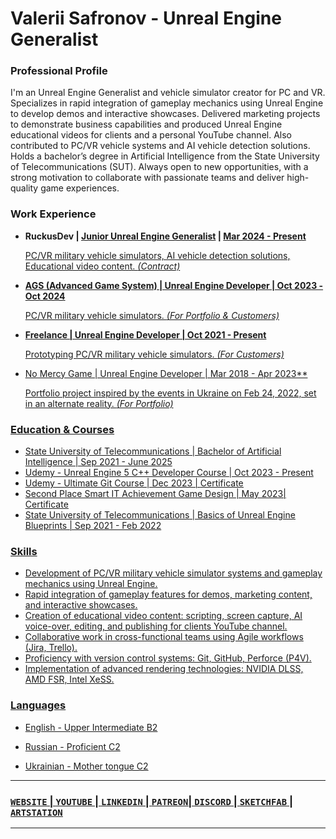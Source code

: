 <!-- ![Header](https://github.com/Nestealiketea/Nestealiketea/blob/master/Images/Header.png) -->

# Valerii Safronov - Unreal Engine Generalist

### Professional Profile
I'm an Unreal Engine Generalist and vehicle simulator creator for PC and VR. Specializes in rapid integration of gameplay mechanics using Unreal Engine to develop demos and interactive showcases. Delivered marketing projects to demonstrate business capabilities and produced Unreal Engine educational videos for clients and a personal YouTube channel. Also contributed to PC/VR vehicle systems and AI vehicle detection solutions. Holds a bachelor’s degree in Artificial Intelligence from the State University of Telecommunications (SUT). Always open to new opportunities, with a strong motivation to collaborate with passionate teams and deliver high-quality game experiences.

### Work Experience

- **RuckusDev</u> | <u>Junior Unreal Engine Generalist</u> | <u>Mar 2024 - Present**

  PC/VR military vehicle simulators, AI vehicle detection solutions, Educational video content. *(Contract)*

- **AGS (Advanced Game System) | Unreal Engine Developer | Oct 2023 - Oct 2024**
  
  PC/VR military vehicle simulators. *(For Portfolio & Customers)*
  
- **Freelance | Unreal Engine Developer | Oct 2021 - Present**

  Prototyping PC/VR military vehicle simulators. *(For Customers)*
  
- [No Mercy Game](https://www.nesteagames.com/home) | Unreal Engine Developer | Mar 2018 - Apr 2023**

  Portfolio project inspired by the events in Ukraine on Feb 24, 2022, set in an alternate reality. *(For Portfolio)*
  
### Education & Courses

- [State University of Telecommunications](https://duikt.edu.ua/ua/427-zagalna-informaciya-kafedra-shtuchnogo-intelektu) | Bachelor of Artificial Intelligence | Sep 2021 - June 2025
- [Udemy - Unreal Engine 5 C++ Developer Course ](https://www.udemy.com/share/101Weu3@L55Z5nPR3hYJSner3wlq1pDUO6vjWWnsOc_hhxjwNkPb9SvcLGoRtxs3MFhovTpISw==/) | Oct 2023 - Present
- [Udemy - Ultimate Git Course](https://www.udemy.com/certificate/UC-e96f1ef0-115f-44b8-9255-c9a3b431e28d/) | Dec 2023 | [Certificate](https://drive.google.com/file/d/1ONZyWZeVAHUbFx5eyW2RVqncBPIg62CZ/view?usp=sharing)
- Second Place Smart IT Achievement Game Design | May 2023| [Certificate](https://drive.google.com/file/d/1iQoJqtUR4nFxLbIROItOF_SEp0JfIM56/view?usp=sharing)
- [State University of Telecommunications](https://duikt.edu.ua/ua/427-zagalna-informaciya-kafedra-shtuchnogo-intelektu) | Basics of Unreal Engine Blueprints | Sep 2021 - Feb 2022

### Skills

- Development of PC/VR military vehicle simulator systems and gameplay mechanics using Unreal Engine.
- Rapid integration of gameplay features for demos, marketing content, and interactive showcases.
- Creation of educational video content: scripting, screen capture, AI voice-over, editing, and publishing for clients YouTube channel.
- Collaborative work in cross-functional teams using Agile workflows (Jira, Trello).
- Proficiency with version control systems: Git, GitHub, Perforce (P4V).
- Implementation of advanced rendering technologies: NVIDIA DLSS, AMD FSR, Intel XeSS.

### Languages

- English - Upper Intermediate B2

- Russian - Proficient C2

- Ukrainian - Mother tongue C2


___

### [`WEBSITE`](https://www.nesteagames.com/home) | [`YOUTUBE`](https://www.youtube.com/@ValeriiSafronov) | [`LINKEDIN`](https://www.linkedin.com/in/valeriisafronov) | [`PATREON`​](https://www.patreon.com/gamenestea) | [`DISCORD`](https://discord.com/invite/gVtfXVzane) | [`SKETCHFAB`](https://sketchfab.com/gamenestea) | [`ARTSTATION`](https://www.artstation.com/nestea)


___

